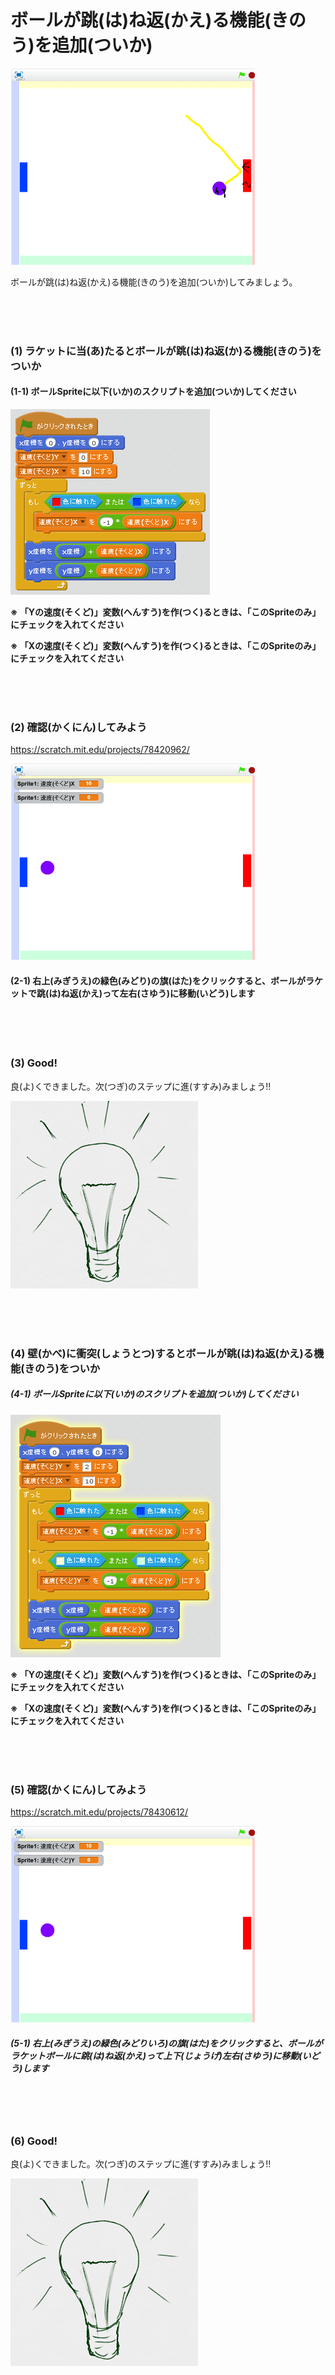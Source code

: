 # ボールが跳(は)ね返(かえ)る機能(きのう)を追加(ついか)

![](about.png)

ボールが跳(は)ね返(かえ)る機能(きのう)を追加(ついか)してみましょう。

<br>
<br>
<br>


### (1) ラケットに当(あ)たるとボールが跳(は)ね返(か)る機能(きのう)をついか

#### (1-1) ボールSpriteに以下(いか)のスクリプトを追加(ついか)してください
![](ball_script_002b.png)

**※ 「Yの速度(そくど)」変数(へんすう)を作(つく)るときは、「このSpriteのみ」にチェックを入れてください**

**※ 「Xの速度(そくど)」変数(へんすう)を作(つく)るときは、「このSpriteのみ」にチェックを入れてください**


<br>
<br>
<br>

### (2) 確認(かくにん)してみよう
https://scratch.mit.edu/projects/78420962/

![](bouncing_scratch_001.png)

#### (2-1) 右上(みぎうえ)の緑色(みどり)の旗(はた)をクリックすると、ボールがラケットで跳(は)ね返(かえ)って左右(さゆう)に移動(いどう)します

<br>
<br>
<br>

### (3) Good!
良(よ)くできました。次(つぎ)のステップに進(すすみ)みましょう!!

![](../good.png)


<br>
<br>
<br>


### (4) 壁(かべ)に衝突(しょうとつ)するとボールが跳(は)ね返(かえ)る機能(きのう)をついか
##### (4-1) ボールSpriteに以下(いか)のスクリプトを追加(ついか)してください
![](racket_script_003a.png)

**※ 「Yの速度(そくど)」変数(へんすう)を作(つく)るときは、「このSpriteのみ」にチェックを入れてください**

**※ 「Xの速度(そくど)」変数(へんすう)を作(つく)るときは、「このSpriteのみ」にチェックを入れてください**

<br>
<br>
<br>

### (5) 確認(かくにん)してみよう
https://scratch.mit.edu/projects/78430612/

![](bouncing_scratch_001.png)

##### (5-1) 右上(みぎうえ)の緑色(みどりいろ)の旗(はた)をクリックすると、ボールがラケットボールに跳(は)ね返(かえ)って上下(じょうげ)左右(さゆう)に移動(いどう)します

<br>
<br>
<br>

### (6) Good!
良(よ)くできました。次(つぎ)のステップに進(すすみ)みましょう!!

![](../good.png)

